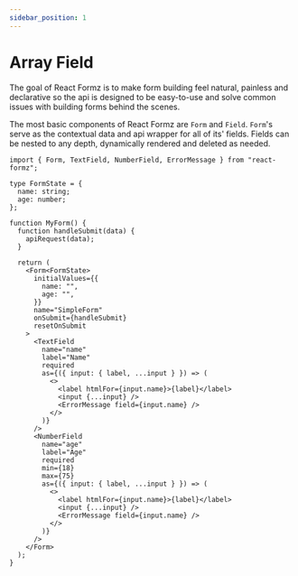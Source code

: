 ```yaml
---
sidebar_position: 1
---
```


# Array Field

The goal of React Formz is to make form building feel natural, painless and declarative so the api is designed to be easy-to-use and solve common issues with building forms behind the scenes.

The most basic components of React Formz are `Form` and `Field`. `Form`'s serve as the contextual data and api wrapper for all of its' fields. Fields can be nested to any depth, dynamically rendered and deleted as needed.

```tsx
import { Form, TextField, NumberField, ErrorMessage } from "react-formz";

type FormState = {
  name: string;
  age: number;
};

function MyForm() {
  function handleSubmit(data) {
    apiRequest(data);
  }

  return (
    <Form<FormState>
      initialValues={{
        name: "",
        age: "",
      }}
      name="SimpleForm"
      onSubmit={handleSubmit}
      resetOnSubmit
    >
      <TextField
        name="name"
        label="Name"
        required
        as={({ input: { label, ...input } }) => (
          <>
            <label htmlFor={input.name}>{label}</label>
            <input {...input} />
            <ErrorMessage field={input.name} />
          </>
        )}
      />
      <NumberField
        name="age"
        label="Age"
        required
        min={18}
        max={75}
        as={({ input: { label, ...input } }) => (
          <>
            <label htmlFor={input.name}>{label}</label>
            <input {...input} />
            <ErrorMessage field={input.name} />
          </>
        )}
      />
    </Form>
  );
}
```
